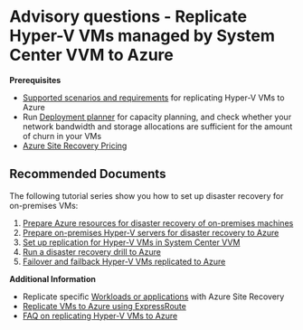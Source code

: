 <properties
	pageTitle="Site Recovery (System Center VMM to Azure) Advisory"
	description="Site Recovery (System Center VMM to Azure) Advisory"
	service="microsoft.recoveryservices"
	resource="vaults"
	authors="asgang,genlin"
    ms.author="asgang,genli"
	displayOrder=""
	selfHelpType="generic"
	supportTopicIds="32630517"
	resourceTags=""
	productPesIds="16370"
	cloudEnvironments="public"
	articleId="ea223e91-ca3d-432b-b10c-48e784c66cda"
/>

# Advisory questions - Replicate Hyper-V VMs managed by System Center VVM to Azure

**Prerequisites**

- [Supported scenarios and requirements](https://docs.microsoft.com/azure/site-recovery/hyper-v-azure-support-matrix)
 for replicating Hyper-V VMs to Azure
- Run [Deployment planner](https://docs.microsoft.com/azure/site-recovery/hyper-v-deployment-planner-overview) for capacity planning, and check whether your network bandwidth and storage allocations are sufficient for the amount of churn in your VMs
- [Azure Site Recovery Pricing](https://docs.microsoft.com/azure/site-recovery/site-recovery-faq#pricing)

## **Recommended Documents**

The following tutorial series show you how to set up disaster recovery for on-premises VMs:

1. [Prepare Azure resources for disaster recovery of on-premises machines](https://docs.microsoft.com/azure/site-recovery/tutorial-prepare-azure)  
2. [Prepare on-premises Hyper-V servers for disaster recovery to Azure](https://docs.microsoft.com/azure/site-recovery/hyper-v-prepare-on-premises-tutorial)
3. [Set up replication for Hyper-V VMs in System Center VVM](https://docs.microsoft.com/azure/site-recovery/hyper-v-vmm-azure-tutorial)
4. [Run a disaster recovery drill to Azure](https://docs.microsoft.com/azure/site-recovery/tutorial-dr-drill-azure)
5. [Failover and failback Hyper-V VMs replicated to Azure](https://docs.microsoft.com/azure/site-recovery/hyper-v-azure-failover-failback-tutorial)

**Additional Information**

* Replicate specific [Workloads or applications](https://docs.microsoft.com/azure/site-recovery/site-recovery-workload#workload-summary) with Azure Site Recovery 
* [Replicate VMs to Azure using ExpressRoute](https://docs.microsoft.com/azure/site-recovery/site-recovery-faq#can-i-use-expressroute-to-replicate-virtual-machines-to-azure) 
* [FAQ on replicating Hyper-V VMs to Azure](https://docs.microsoft.com/azure/site-recovery/hyper-v-azure-common-questions)
